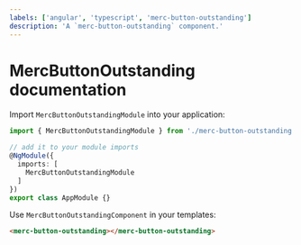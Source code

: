 ```yaml
---
labels: ['angular', 'typescript', 'merc-button-outstanding']
description: 'A `merc-button-outstanding` component.'
---
```


# MercButtonOutstanding documentation

Import `MercButtonOutstandingModule` into your application:

```ts
import { MercButtonOutstandingModule } from './merc-button-outstanding.module';

// add it to your module imports
@NgModule({
  imports: [
    MercButtonOutstandingModule
  ]
})
export class AppModule {}
```

Use `MercButtonOutstandingComponent` in your templates:

```html
<merc-button-outstanding></merc-button-outstanding>
```
